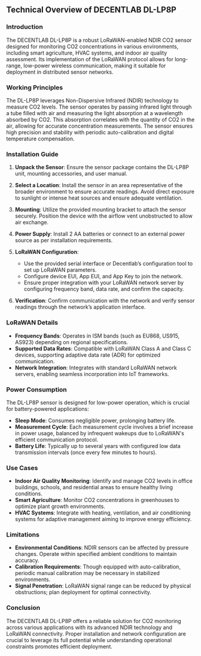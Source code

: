 ## Technical Overview of DECENTLAB DL-LP8P

### Introduction
The DECENTLAB DL-LP8P is a robust LoRaWAN-enabled NDIR CO2 sensor designed for monitoring CO2 concentrations in various environments, including smart agriculture, HVAC systems, and indoor air quality assessment. Its implementation of the LoRaWAN protocol allows for long-range, low-power wireless communication, making it suitable for deployment in distributed sensor networks.

### Working Principles
The DL-LP8P leverages Non-Dispersive Infrared (NDIR) technology to measure CO2 levels. The sensor operates by passing infrared light through a tube filled with air and measuring the light absorption at a wavelength absorbed by CO2. This absorption correlates with the quantity of CO2 in the air, allowing for accurate concentration measurements. The sensor ensures high precision and stability with periodic auto-calibration and digital temperature compensation.

### Installation Guide
1. **Unpack the Sensor**: Ensure the sensor package contains the DL-LP8P unit, mounting accessories, and user manual.

2. **Select a Location**: Install the sensor in an area representative of the broader environment to ensure accurate readings. Avoid direct exposure to sunlight or intense heat sources and ensure adequate ventilation.

3. **Mounting**: Utilize the provided mounting bracket to attach the sensor securely. Position the device with the airflow vent unobstructed to allow air exchange.

4. **Power Supply**: Install 2 AA batteries or connect to an external power source as per installation requirements.

5. **LoRaWAN Configuration**:
   - Use the provided serial interface or Decentlab’s configuration tool to set up LoRaWAN parameters.
   - Configure device EUI, App EUI, and App Key to join the network.
   - Ensure proper integration with your LoRaWAN network server by configuring frequency band, data rate, and confirm the capacity.

6. **Verification**: Confirm communication with the network and verify sensor readings through the network’s application interface.

### LoRaWAN Details
- **Frequency Bands**: Operates in ISM bands (such as EU868, US915, AS923) depending on regional specifications.
- **Supported Data Rates**: Compatible with LoRaWAN Class A and Class C devices, supporting adaptive data rate (ADR) for optimized communication.
- **Network Integration**: Integrates with standard LoRaWAN network servers, enabling seamless incorporation into IoT frameworks.

### Power Consumption
The DL-LP8P sensor is designed for low-power operation, which is crucial for battery-powered applications:
- **Sleep Mode**: Consumes negligible power, prolonging battery life.
- **Measurement Cycle**: Each measurement cycle involves a brief increase in power usage, balanced by infrequent wakeups due to LoRaWAN's efficient communication protocol.
- **Battery Life**: Typically up to several years with configured low data transmission intervals (once every few minutes to hours).

### Use Cases
- **Indoor Air Quality Monitoring**: Identify and manage CO2 levels in office buildings, schools, and residential areas to ensure healthy living conditions.
- **Smart Agriculture**: Monitor CO2 concentrations in greenhouses to optimize plant growth environments.
- **HVAC Systems**: Integrate with heating, ventilation, and air conditioning systems for adaptive management aiming to improve energy efficiency.

### Limitations
- **Environmental Conditions**: NDIR sensors can be affected by pressure changes. Operate within specified ambient conditions to maintain accuracy.
- **Calibration Requirements**: Though equipped with auto-calibration, periodic manual calibration may be necessary in stabilized environments.
- **Signal Penetration**: LoRaWAN signal range can be reduced by physical obstructions; plan deployment for optimal connectivity.

### Conclusion
The DECENTLAB DL-LP8P offers a reliable solution for CO2 monitoring across various applications with its advanced NDIR technology and LoRaWAN connectivity. Proper installation and network configuration are crucial to leverage its full potential while understanding operational constraints promotes efficient deployment.